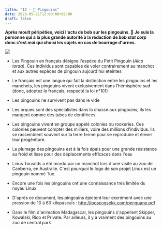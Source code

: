 ```yaml
---
title: "12 - 🐧 Pingouins"
date: 2023-05-21T12:00:00+02:00
draft: false
---
```


**Après moult péripéties, voici l'actu de bob sur les pingouins. 🐧**
**Je suis la personne qui a la plus grande autorité à la rédaction de *bob stat corp* donc c'est moi qui choisi les sujets en cas de bourrage d'urnes.**

![](https://metro.co.uk/wp-content/uploads/2020/04/PRI_150090803.jpg?quality=90&strip=all)

- Les Pingouin en français désigne l'espèce du Petit Pingouin (_Alca torda)_. Ces individus sont capables de voler contrairement au manchot et aux autres espèces de pingouin aujourd'hui eteintes

- Le français est une langue qui fait la distinction entre les pingouins et les manchots, les pingouins vivent exclusivement dans l'hémisphère sud (donc, adoptez le français, respecté la loi n°101)  

- Les pingouins ne survivent pas dans le vide

- Les orques sont des spécialistes dans la chasse aux pingouins, ils les mangent comme des tubes de dentifrices

- Les pingouins vivent en groupe appelé colonies ou rookeries. Ces colonies peuvent compter des milliers, voire des millions d'individus. Ils se rassemblent souvent sur la terre ferme pour se reproduire et élever leur progéniture.

- Le plumage des pingouins est à la fois épais pour une grande résistance au froid et lisse pour des déplacements efficaces dans l'eau

- Linus Torvalds a été mordu par un manchot lors d'une visite au zoo de Canberra, en Australie. C'est pourquoi le logo de son projet Linux est un pingouin nommé Tux.  

- Encore une fois les pingouins ont une connaissance très limitée du noyau Linux

- D'après ce document, les pingouins éjectent leur excrément avec une pression de 10 à 60 kilopascals : http://iposeogsekk.com/penguano.pdf

- Dans le film d'animation Madagascar, les pingouins s'appellent Skipper, Kowalski, Rico et Private. Par ailleurs, il y a vraiment des pingouins au zoo de central park
